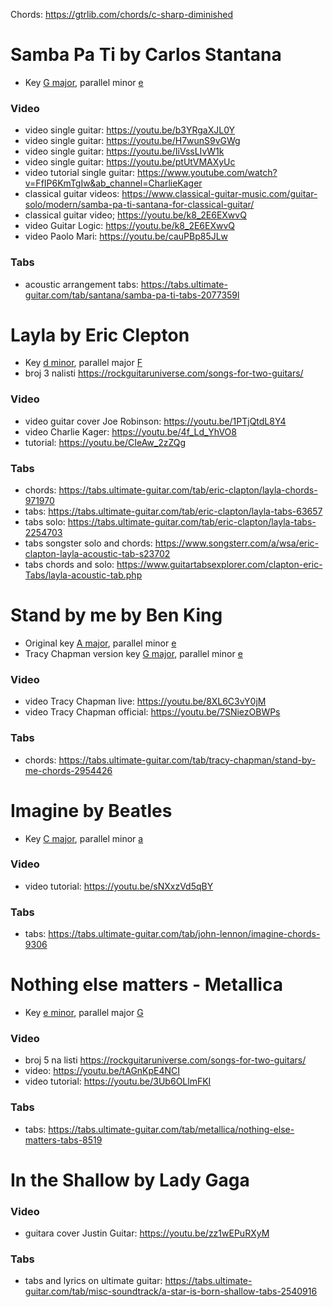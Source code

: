 Chords: https://gtrlib.com/chords/c-sharp-diminished


# Samba Pa Ti by Carlos Stantana
- Key [G major](https://www.guitarscale.org/g-major.html), parallel minor [e](https://www.guitarscale.org/e-minor.html)
### Video
- video single guitar: https://youtu.be/b3YRgaXJL0Y
- video single guitar: https://youtu.be/H7wunS9vGWg
- video single guitar: https://youtu.be/IiVssLIvW1k
- video single guitar: https://youtu.be/ptUtVMAXyUc
- video tutorial single guitar: https://www.youtube.com/watch?v=FfIP6KmTgIw&ab_channel=CharlieKager
- classical guitar videos: https://www.classical-guitar-music.com/guitar-solo/modern/samba-pa-ti-santana-for-classical-guitar/
- classical guitar video; https://youtu.be/k8_2E6EXwvQ
- video Guitar Logic: https://youtu.be/k8_2E6EXwvQ
- video Paolo Mari: https://youtu.be/cauPBp85JLw
### Tabs
- acoustic arrangement tabs: https://tabs.ultimate-guitar.com/tab/santana/samba-pa-ti-tabs-2077359l

# Layla by Eric Clepton
- Key [d minor](https://www.guitarscale.org/d-minor.html), parallel major [F](https://www.guitarscale.org/f-major.html)
- broj 3 nalisti https://rockguitaruniverse.com/songs-for-two-guitars/
### Video
- video guitar cover Joe Robinson: https://youtu.be/1PTjQtdL8Y4
- video Charlie Kager: https://youtu.be/4f_Ld_YhVO8
- tutorial: https://youtu.be/CIeAw_2zZQg
### Tabs
- chords: https://tabs.ultimate-guitar.com/tab/eric-clapton/layla-chords-971970
- tabs: https://tabs.ultimate-guitar.com/tab/eric-clapton/layla-tabs-63657
- tabs solo: https://tabs.ultimate-guitar.com/tab/eric-clapton/layla-tabs-2254703
- tabs songster solo and chords: https://www.songsterr.com/a/wsa/eric-clapton-layla-acoustic-tab-s23702
- tabs chords and solo: https://www.guitartabsexplorer.com/clapton-eric-Tabs/layla-acoustic-tab.php

# Stand by me by Ben King
- Original key [A major](https://www.guitarscale.org/a-major.html), parallel minor [e](https://www.guitarscale.org/b-minor.html)
- Tracy Chapman version key [G major](https://www.guitarscale.org/g-major.html), parallel minor [e](https://www.guitarscale.org/e-minor.html)
### Video
- video Tracy Chapman live: https://youtu.be/8XL6C3vY0jM
- video Tracy Chapman official: https://youtu.be/7SNiezOBWPs
### Tabs
- chords: https://tabs.ultimate-guitar.com/tab/tracy-chapman/stand-by-me-chords-2954426
	
# Imagine by Beatles
- Key [C major](https://www.guitarscale.org/c-major.html), parallel minor [a](https://www.guitarscale.org/a-minor.html)
### Video
- video tutorial: https://youtu.be/sNXxzVd5qBY
### Tabs
- tabs: https://tabs.ultimate-guitar.com/tab/john-lennon/imagine-chords-9306


# Nothing else matters - Metallica
- Key [e minor](https://www.guitarscale.org/e-minor.html), parallel major [G](https://www.guitarscale.org/g-major.html)
### Video
- broj 5 na listi https://rockguitaruniverse.com/songs-for-two-guitars/
- video: https://youtu.be/tAGnKpE4NCI
- video tutorial: https://youtu.be/3Ub6OLlmFKI
### Tabs
- tabs: https://tabs.ultimate-guitar.com/tab/metallica/nothing-else-matters-tabs-8519


# In the Shallow by Lady Gaga
### Video
- guitara cover Justin Guitar: https://youtu.be/zz1wEPuRXyM
### Tabs
- tabs and lyrics on ultimate guitar: https://tabs.ultimate-guitar.com/tab/misc-soundtrack/a-star-is-born-shallow-tabs-2540916


